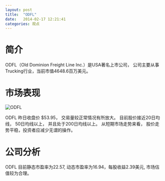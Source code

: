 ```yaml
---
layout: post
title:  "ODFL"
date:   2014-02-17 12:21:41
categories: 观点
---
```


# 简介
ODFL（Old Dominion Freight Line Inc.）是USA著名上市公司，
公司主要从事Trucking行业，当前市值4648.6百万美元。

# 市场表现

![ODFL](http://finviz.com/chart.ashx?t=ODFL&ty=c&ta=1&p=d&s=l)

ODFL 昨日收盘价 $53.95，
交易量较正常情况有所放大。
目前股价接近20日均线，
50日均线以上，
并且处于200日均线以上。
从短期市场走势来看，
股价走势平稳，投资者应减少无谓的操作。

# 公司分析
ODFL 目前静态市盈率为22.57, 动态市盈率为16.94，每股收益2.39美元,
市场估值较为合理。
